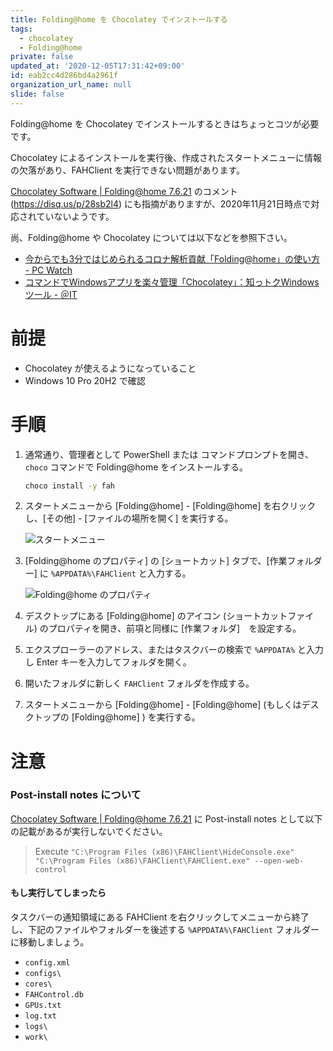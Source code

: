 ```yaml
---
title: Folding@home を Chocolatey でインストールする
tags:
  - chocolatey
  - Folding@home
private: false
updated_at: '2020-12-05T17:31:42+09:00'
id: eab2cc4d286bd4a2961f
organization_url_name: null
slide: false
---
```

Folding@home を Chocolatey でインストールするときはちょっとコツが必要です。

Chocolatey によるインストールを実行後、作成されたスタートメニューに情報の欠落があり、FAHClient を実行できない問題があります。

[Chocolatey Software | Folding@home 7.6.21](https://chocolatey.org/packages/fah) のコメント (<https://disq.us/p/28sb2l4>) にも指摘がありますが、2020年11月21日時点で対応されていないようです。

尚、Folding@home や Chocolatey については以下などを参照下さい。

-   [今からでも3分ではじめられるコロナ解析貢献「Folding@home」の使い方 - PC Watch](https://pc.watch.impress.co.jp/docs/news/1243458.html)
-   [コマンドでWindowsアプリを楽々管理「Chocolatey」：知っトクWindowsツール - ＠IT](https://www.atmarkit.co.jp/ait/articles/1806/22/news026.html)

# 前提

-   Chocolatey が使えるようになっていること
-   Windows 10 Pro 20H2 で確認

# 手順

1.  通常通り、管理者として PowerShell または コマンドプロンプトを開き、 `choco` コマンドで Folding@home をインストールする。

    ```bat
    choco install -y fah
    ```

2.  スタートメニューから [Folding@home] - [Folding@home] を右クリックし、[その他] - [ファイルの場所を開く] を実行する。

    ![スタートメニュー](https://qiita-image-store.s3.ap-northeast-1.amazonaws.com/0/127827/80fc7119-21cc-d95d-6be7-0ba59cad5529.png)


3.  [Folding@home のプロパティ] の [ショートカット] タブで、[作業フォルダー] に `%APPDATA%\FAHClient` と入力する。

    ![Folding@home のプロパティ](https://qiita-image-store.s3.ap-northeast-1.amazonaws.com/0/127827/990e130e-0c84-62fb-439f-b2bc341c868e.png)

4.  デスクトップにある [Folding@home] のアイコン (ショートカットファイル) のプロパティを開き、前項と同様に [作業フォルダ]　を設定する。

4.  エクスプローラーのアドレス、またはタスクバーの検索で `%APPDATA%` と入力し Enter キーを入力してフォルダを開く。

5.  開いたフォルダに新しく `FAHClient` フォルダを作成する。

6.  スタートメニューから [Folding@home] - [Folding@home] \(もしくはデスクトップの [Folding@home] ) を実行する。

# 注意


### Post-install notes について

[Chocolatey Software | Folding@home 7.6.21](https://chocolatey.org/packages/fah#post-install-notes) に Post-install notes として以下の記載があるが実行しないでください。

> Execute `"C:\Program Files (x86)\FAHClient\HideConsole.exe" "C:\Program Files (x86)\FAHClient\FAHClient.exe" --open-web-control`

#### もし実行してしまったら

タスクバーの通知領域にある FAHClient を右クリックしてメニューから終了し、下記のファイルやフォルダーを後述する `%APPDATA%\FAHClient` フォルダーに移動しましょう。

-   `config.xml`
-   `configs\`
-   `cores\`
-   `FAHControl.db`
-   `GPUs.txt`
-   `log.txt`
-   `logs\`
-   `work\`

